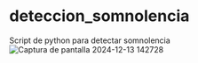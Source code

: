 # deteccion_somnolencia
 Script de python para detectar somnolencia
![Captura de pantalla 2024-12-13 142728](https://github.com/user-attachments/assets/6b6cd9d6-8800-4afa-8cfc-7f2531bad485)
